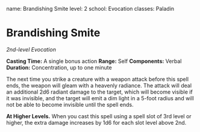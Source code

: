 name: Brandishing Smite
level: 2
school: Evocation
classes: Paladin

# Brandishing Smite

_2nd-level Evocation_

**Casting Time:** A single bonus action
**Range:** Self
**Components:** Verbal
**Duration:** Concentration, up to one minute

The next time you strike a creature with a weapon attack before this spell ends, the weapon will gleam with a heavenly radiance. The attack will deal an additional 2d6 radiant damage to the target, which will become visible if it was invisible, and the target will emit a dim light in a 5-foot radius and will not be able to become invisible until the spell ends.

**At Higher Levels.** When you cast this spell using a spell slot of 3rd level or higher, the extra damage increases by 1d6 for each slot level above 2nd.
